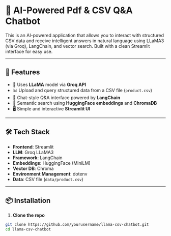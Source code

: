# 🤖 AI-Powered Pdf & CSV Q&A Chatbot

This is an AI-powered application that allows you to interact with structured CSV data and receive intelligent answers in natural language using LLaMA3 (via Groq), LangChain, and vector search. Built with a clean Streamlit interface for easy use.

---

## 🚀 Features

- 🧠 Uses **LLaMA** model via **Groq API**
- 📊 Upload and query structured data from a CSV file (`product.csv`)
- 💬 Chat-style Q&A interface powered by **LangChain**
- 🔎 Semantic search using **HuggingFace embeddings** and **ChromaDB**
- 🖥️ Simple and interactive **Streamlit UI**

---

## 🛠️ Tech Stack

- **Frontend**: Streamlit
- **LLM**: Groq LLaMA3
- **Framework**: LangChain
- **Embeddings**: HuggingFace (MiniLM)
- **Vector DB**: Chroma
- **Environment Management**: dotenv
- **Data**: CSV file (`data/product.csv`)

---

## 📦 Installation

1. **Clone the repo**

```bash
git clone https://github.com/yourusername/llama-csv-chatbot.git
cd llama-csv-chatbot
